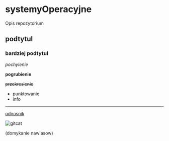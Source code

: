 # systemyOperacyjne
Opis repozytorium

## podtytul
### bardziej podtytul

*pochylenie*

**pogrubienie**

~~przekreslenie~~

- punktowanie
- info
---
[odnosnik](adres)

![gitcat](https://techarena51.com/wp-content/uploads/2014/09/git-cat.png)

(domykanie nawiasow)
